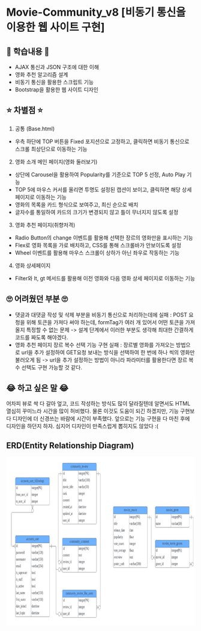 # Movie-Community_v8 [비동기 통신을 이용한 웹 사이트 구현]
## 📘 학습내용 📘
- AJAX 통신과 JSON 구조에 대한 이해
- 영화 추천 알고리즘 설계
- 비동기 통신을 활용한 스크립트 기능
- Bootstrap을 활용한 웹 사이트 디자인
## ⭐ 차별점 ⭐
1. 공통 (Base.html)
- 우측 하단에 TOP 버튼을 Fixed 포지션으로 고정하고, 클릭하면 비동기 통신으로 스크롤 최상단으로 이동하는 기능
2. 영화 소개 메인 페이지(영화 둘러보기)
- 상단에 Carousel을 활용하여 Popularity를 기준으로 TOP 5 선정, Auto Play 기능
- TOP 5에 마우스 커서를 올리면 투명도 설정된 캡션이 보이고, 클릭하면 해당 상세 페이지로 이동하는 기능
- 영화의 목록을 카드 형식으로 보여주고, 최신 순으로 배치
- 글자수를 통일하여 카드의 크기가 변경되지 않고 틀이 무너지지 않도록 설정
3. 영화 추천 페이지(취향저격)
- Radio Button의 change 이벤트를 활용해 선택한 장르의 영화만을 표시하는 기능
- Flex로 영화 목록을 가로 배치하고, CSS를 통해 스크롤바가 안보이도록 설정
- Wheel 이벤트를 활용해 마우스 스크롤이 상하가 아닌 좌우로 작동하는 기능
4. 영화 상세페이지
- Filter와 lt, gt 메서드를 활용해 이전 영화와 다음 영화 상세 페이지로 이동하는 기능

## 🙄 어려웠던 부분 🙄
- 댓글과 대댓글 작성 및 삭제 부분을 비동기 통신으로 처리하는데에 실패 : POST 요청을 위해 토큰을 가져다 써야 하는데, formTag가 여러 개 있어서 어떤 토큰을 가져올지 특정할 수 없는 문제 -> 설계 단계에서 이러한 부분도 생각해 최대한 간결하게 코드를 짜도록 해야겠다.
- 영화 추천 페이지 장르 복수 선택 기능 구현 실패 : 장르별 영화를 가져오는 방법으로 url을 추가 설정하여 GET요청 보내는 방식을 선택하여 한 번에 하나 씩의 영화만 불러오게 됨 -> url을 추가 설정하는 방법이 아니라 파라미터를 활용한다면 장르 복수 선택도 구현 가능할 것 같다.

## 😂 하고 싶은 말 😂
어차피 뷰로 싹 다 갈아 엎고, 코드 작성하는 방식도 많이 달라질텐데 알면서도 HTML 열심히 꾸미느라 시간을 많이 허비했다. 물론 이것도 도움이 되긴 하겠지만, 기능 구현보다 디자인에 더 신경쓰는 바람에 시간이 부족했다. 앞으로는 기능 구현을 다 마친 후에 디자인을 하던지 하자. 심지어 디자인이 만족스럽게 뽑히지도 않았다 :(

## ERD(Entity Relationship Diagram)
<div align='center'>
<img src="ERD.JPG" width="900px" height="450px">
</div>
